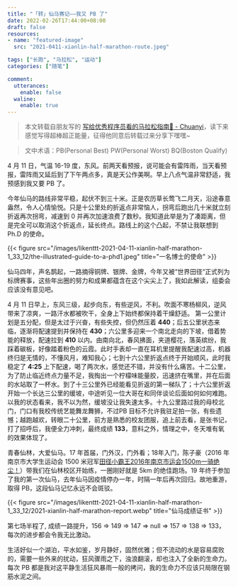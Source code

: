 ```yaml
---
title: "「转」仙马赛记——我又 PB 了"
date: 2022-02-26T17:44:00+08:00
draft: false
resources:
- name: "featured-image"
  src: "2021-0411-xianlin-half-marathon-route.jpeg"

tags: ["长跑", "马拉松", "运动"]
categories: ["随笔"]

comment:
  utterances:
    enable: false
  waline:
    enable: true
---
```


>本文转载自朋友写的 [写给优秀程序员看的马拉松指南🏃 - Chuanyi](https://github.com/Likenttt/a-coder-learns-to-run-faster)，读下来感觉写得超棒超正能量，征得他同意后转载过来分享下嘿嘿~

>文中术语：PB(Personal Best) PW(Personal Worst) BQ(Boston Qualify)


4 月 11 日，气温 16-19 度，东风。前两天看预报，说可能会有雷阵雨，当天看预报，雷阵雨又延后到了下午两点多，真是天公作美啊。早上八点气温非常舒适，我预感到我又要 PB 了。

今年仙马的路线非常平稳，起伏不到三十米。正是农历草长莺飞二月天，沿途春意盎然，令人心情愉悦。只是十公里处的折返点非常恼人，拐弯后跑出几十米就立刻折返再次拐弯，减速到 0 并再次加速浪费了数秒。我知道此举是为了凑距离，但是完全可以取消这个折返点，延长终点。路线上的这个凸起，不禁让我联想到 Ph.D 的使命。

{{< figure src="/images/likenttt-2021-04-11-xianlin-half-marathon-1_33_12/the-illustrated-guide-to-a-phd1.jpeg" title="一名博士的使命" >}}

仙马四年，声名鹊起，一路摘得铜牌、银牌、金牌，今年又被“世界田径“正式列为标牌赛事，这些年出圈的努力和成果都蕴含在这个尖尖上了，我如此解读，组委会应该没有意见吧。



4 月 11 日早上，东风三级，起步向东，有些逆风，不利。吹面不寒杨柳风，逆风带来了凉爽，一路汗水都被吹干，全身上下始终都保持着干燥舒适。 第一公里计划是五分配，但是太过于兴奋，有些失控，但仍然压着 **440**；后五公里状态来临，逐渐将配速提到并保持在 **430**；六公里多迎来一个南北走向的下坡，借着势能的释放，配速拉到  **410** 以内。由南向北，春风拂面，夹道樱花，落英缤纷，我踩着碳板，好像踏着粉色的云霞。此时手表却一直在耳机里提醒我配速过高，机器终归是无情的，不懂风月，难知我心；七到十六公里折返点终于开始顺风，此时我稳定了 **4:25** 上下配速，喝了两次水，感觉还不错，并没有什么痛苦。十二公里，为了防止临近终点力量不足，我掏出一个柠檬味能量胶，迅速挤在嘴里，并在后面的水站取了一杯水。到了十三公里外已经能看见折返的第一梯队了；十六公里折返开始一个长达三公里的缓坡，中途听见一位大哥在和同伴谈论后面如何如何难跑。以我的状态看来，我不以为然，缓坡没让我失速太多。十九公里路过我的母校北门，门口有我校传统艺能舞龙舞狮，不过PB 目标不允许我驻足拍一张，有些遗憾；越跑越欢，转眼二十公里，前方是熟悉的校友团服，追上前去看，是张书记，打了招呼后，我便全力冲刺，最终成绩  **133**，意料之外，情理之中，冬天堆有氧的效果体现了。

青春仙林，大爱仙马。17 年首届，门外汉，门外看；18年入门，陈子豪（2016 年南京市大学生运动会 1500 米冠军[田径小霸王2016年南京市运会1500m一骑绝尘！](https://www.bilibili.com/video/BV1SW41137Ai)）带我们在仙林校区开始练，一圈刚好就是 5km 的绝佳跑场。19 年终于参加了我的第一次仙马，去年仙马因疫情停办一年，时隔一年后再次回归。故地重游，取得 PB，这段仙马记忆永远不会斑驳。

{{< figure src="/images/likenttt-2021-04-11-xianlin-half-marathon-1_33_12/2021-xianlin-half-marathon-report.webp" title="仙马成绩证书" >}}

第七场半程了, 成绩一路提升，156 => 149 => 147 => null => 157 => 138 => 133，每次的进步都会令我无比激动。

生活好似一个湖泊，平水如鉴，岁月静好，固然优雅；但不流动的水是容易腐败的，需要一些外来的扰动，狂风骤雨之下，浊浪翻滚，却也注入了全新的生命力。每次 PB 都是我对这平静生活狂风暴雨一般的拷问，我的生命力不应该只局限在钢筋水泥之间。

